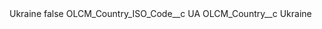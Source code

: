 <?xml version="1.0" encoding="UTF-8"?>
<CustomMetadata xmlns="http://soap.sforce.com/2006/04/metadata" xmlns:xsi="http://www.w3.org/2001/XMLSchema-instance" xmlns:xsd="http://www.w3.org/2001/XMLSchema">
    <label>Ukraine</label>
    <protected>false</protected>
    <values>
        <field>OLCM_Country_ISO_Code__c</field>
        <value xsi:type="xsd:string">UA</value>
    </values>
    <values>
        <field>OLCM_Country__c</field>
        <value xsi:type="xsd:string">Ukraine</value>
    </values>
</CustomMetadata>
